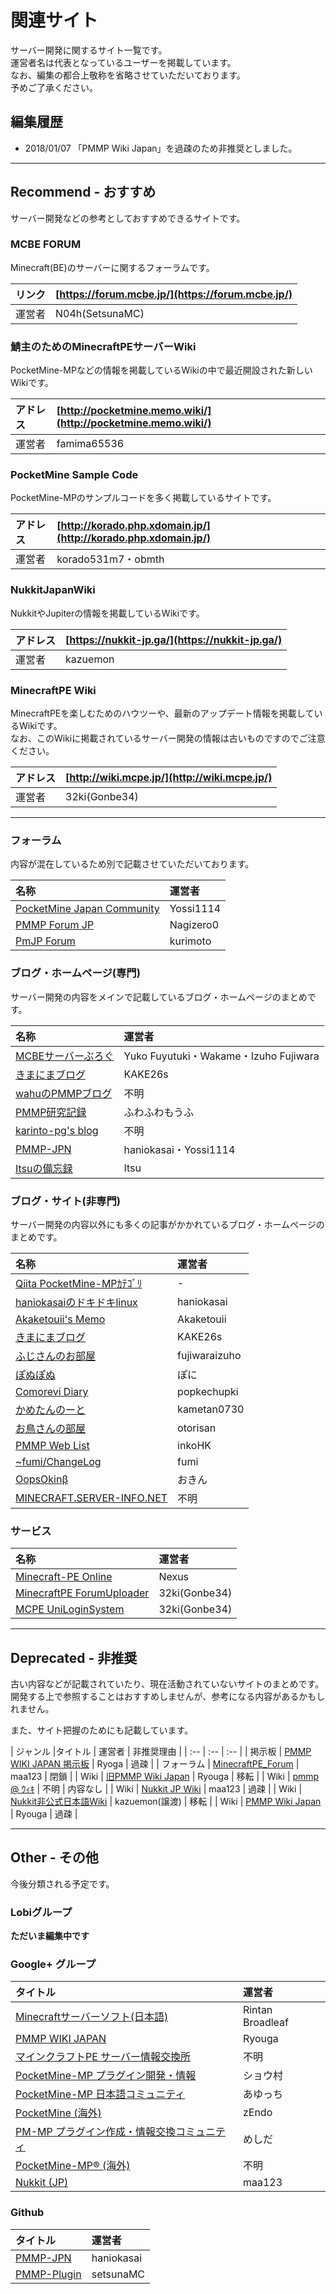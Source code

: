 # 関連サイト

サーバー開発に関するサイト一覧です。  
運営者名は代表となっているユーザーを掲載しています。  
なお、編集の都合上敬称を省略させていただいております。  
予めご了承ください。

## 編集履歴

- 2018/01/07 「PMMP Wiki Japan」を過疎のため非推奨としました。

---

## Recommend - おすすめ

サーバー開発などの参考としておすすめできるサイトです。

### MCBE FORUM

Minecraft(BE)のサーバーに関するフォーラムです。

| リンク | [https://forum.mcbe.jp/](https://forum.mcbe.jp/) |
| :-- | :-- |
| 運営者 | N04h(SetsunaMC) |

### 鯖主のためのMinecraftPEサーバーWiki

PocketMine-MPなどの情報を掲載しているWikiの中で最近開設された新しいWikiです。

| アドレス | [http://pocketmine.memo.wiki/](http://pocketmine.memo.wiki/) |
| :-- | :-- |
| 運営者 | famima65536 |

### PocketMine Sample Code

PocketMine-MPのサンプルコードを多く掲載しているサイトです。

| アドレス | [http://korado.php.xdomain.jp/](http://korado.php.xdomain.jp/) |
| :-- | :-- |
| 運営者 | korado531m7・obmth |

### NukkitJapanWiki

NukkitやJupiterの情報を掲載しているWikiです。

| アドレス | [https://nukkit-jp.ga/](https://nukkit-jp.ga/) |
| :-- | :-- |
| 運営者 | kazuemon |

### MinecraftPE Wiki

MinecraftPEを楽しむためのハウツーや、最新のアップデート情報を掲載しているWikiです。  
なお、このWikiに掲載されているサーバー開発の情報は古いものですのでご注意ください。

| アドレス | [http://wiki.mcpe.jp/](http://wiki.mcpe.jp/) |
| :-- | :-- |
| 運営者 | 32ki(Gonbe34) |

---

### フォーラム

内容が混在しているため別で記載させていただいております。

| 名称 | 運営者 |
| :-- | :-- |
| [PocketMine Japan Community](https://pmmp.mcpe-jp.com/) | Yossi1114 |
| [PMMP Forum JP](https://forum.pmmp.ga/) | Nagizero0 |
| [PmJP Forum](https://forum.pmjp.tk/) | kurimoto |

### ブログ・ホームページ(専門)

サーバー開発の内容をメインで記載しているブログ・ホームページのまとめです。

| 名称 | 運営者 |
| :-- | :-- |
| [MCBEサーバーぶろぐ](https://minecraftbe.net/) | Yuko Fuyutuki・Wakame・Izuho Fujiwara |
| [きまにまブログ](http://www.kimanima.com/) | KAKE26s |
| [wahuのPMMPブログ](http://wahu.blog.jp/) | 不明 |
| [PMMP研究記録](http://fuwafuwamoufu.seesaa.net/) | ふわふわもうふ |
| [karinto-pg's blog](http://karinto.hatenablog.jp/) | 不明 |
| [PMMP-JPN](http://pmmp-jpn.github.io/) | haniokasai・Yossi1114 |
| [Itsuの備忘録](http://itsumemo.blog.fc2.com/page-0.html) | Itsu |

### ブログ・サイト(非専門)

サーバー開発の内容以外にも多くの記事がかかれているブログ・ホームページのまとめです。

| 名称 | 運営者 |
| :-- | :-- |
| [Qiita PocketMine-MPｶﾃｺﾞﾘ](https://qiita.com/tags/PocketMine-MP) | - |
| [haniokasaiのドキドキlinux](http://blog.haniokasai.com/) | haniokasai |
| [Akaketouii's Memo](https://akaketouii.wordpress.com/) | Akaketouii |
| [きまにまブログ](http://www.kimanima.com/) | KAKE26s |
| [ふじさんのお部屋](https://fujisan.tk/) | fujiwaraizuho |
| [ぽぬぽぬ](https://ponu2.blogspot.jp/) | ぽに |
| [Comorevi Diary](http://blog.comorevi.net/) | popkechupki |
| [かめたんのーと](https://kametan.tokyo/blog/) | kametan0730 |
| [お鳥さんの部屋](http://otorisan.lv9.org/) | otorisan |
| [PMMP Web List](http://pmmpinko.web.fc2.com/) | inkoHK |
| [~fumi/ChangeLog](http://www.ftnk.jp/~fumi/cl/index.html) | fumi |
| [OopsOkinβ](https://oops.okin-jp.net/) | おきん |
| [MINECRAFT.SERVER-INFO.NET](https://minecraft.server-memo.net/) | 不明 |

### サービス

| 名称 | 運営者 |
| :-- | :-- |
| [Minecraft-PE Online](https://minecraftpe.jp/pc/#/server/) | Nexus |
| [MinecraftPE ForumUploader](http://uploader.mcpe.jp/) | 32ki(Gonbe34) |
| [MCPE UniLoginSystem](https://mcpeuls.com/) | 32ki(Gonbe34) |

---

## Deprecated - 非推奨

古い内容などが記載されていたり、現在活動されていないサイトのまとめです。  
開発する上で参照することはおすすめしませんが、参考になる内容があるかもしれません。

また、サイト把握のためにも記載しています。

| ジャンル |タイトル | 運営者 | 非推奨理由 |
| :-- | :-- | :-- |
| 掲示板 | [PMMP WIKI JAPAN 掲示板](http://jbbs.shitaraba.net/netgame/14518/) | Ryoga | 過疎 |
| フォーラム | [MinecraftPE_Forum](http://mcpe.firebird.jp/forum/) | maa123 | 閉鎖 |
| Wiki | [旧PMMP Wiki Japan](http://seesaawiki.jp/pmmp/) | Ryouga | 移転 |
| Wiki | [pmmp @ ｳｨｷ](https://www33.atwiki.jp/pmmp/) | 不明 | 内容なし |
| Wiki | [Nukkit JP Wiki](http://mcpe.firebird.jp/nukkit) | maa123 | 過疎 |
| Wiki | [Nukkit非公式日本語Wiki](http://nukkit.memo.wiki/) | kazuemon(譲渡) | 移転 |
| Wiki | [PMMP Wiki Japan](http://pmwiki.tech/) | Ryouga | 過疎 |

---

## Other - その他

今後分類される予定です。

### Lobiグループ

__ただいま編集中です__

### Google+ グループ

| タイトル | 運営者 |
| :-- | :-- |
| [Minecraftサーバーソフト(日本語)](https://plus.google.com/communities/108295862755085960302) | Rintan Broadleaf |
| [PMMP WIKI JAPAN](https://plus.google.com/communities/115198522099955985167) | Ryouga |
| [マインクラフトPE サーバー情報交換所](https://plus.google.com/communities/107423347227741863002) | 不明 |
| [PocketMine-MP プラグイン開発・情報](https://plus.google.com/communities/113114227095658540768) | ショウ村 |
| [PocketMine-MP 日本語コミュニティ](https://plus.google.com/communities/100415233543727555506) | あゆっち |
| [PocketMine (海外)](https://plus.google.com/communities/106715613772884793633) | zEndo |
| [PM-MP プラグイン作成・情報交換コミュニティ](https://plus.google.com/communities/105519048850724675257) | めしだ |
| [PocketMine-MP® (海外)](https://plus.google.com/communities/110722521495065317218) | 不明 |
| [Nukkit (JP)](https://plus.google.com/communities/103878230227205978622) | maa123 |

### Github

| タイトル | 運営者 |
| :-- | :-- |
| [PMMP-JPN](https://github.com/PMMP-JPN) | haniokasai |
| [PMMP-Plugin](https://github.com/setsunaMC/PMMP-Plugin) | setsunaMC |
